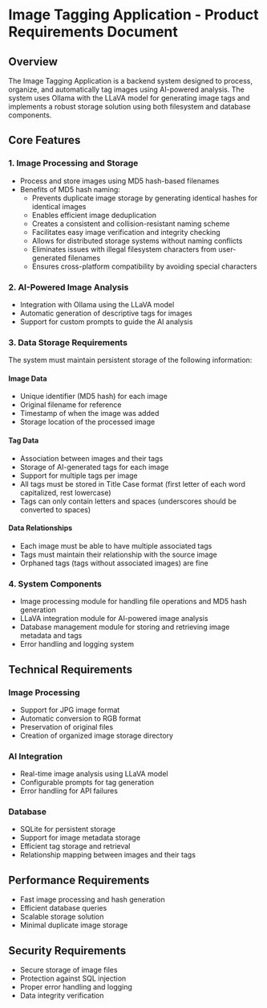 # Image Tagging Application - Product Requirements Document

## Overview
The Image Tagging Application is a backend system designed to process, organize, and automatically tag images using AI-powered analysis. The system uses Ollama with the LLaVA model for generating image tags and implements a robust storage solution using both filesystem and database components.

## Core Features

### 1. Image Processing and Storage
- Process and store images using MD5 hash-based filenames
- Benefits of MD5 hash naming:
  - Prevents duplicate image storage by generating identical hashes for identical images
  - Enables efficient image deduplication
  - Creates a consistent and collision-resistant naming scheme
  - Facilitates easy image verification and integrity checking
  - Allows for distributed storage systems without naming conflicts
  - Eliminates issues with illegal filesystem characters from user-generated filenames
  - Ensures cross-platform compatibility by avoiding special characters

### 2. AI-Powered Image Analysis
- Integration with Ollama using the LLaVA model
- Automatic generation of descriptive tags for images
- Support for custom prompts to guide the AI analysis

### 3. Data Storage Requirements

The system must maintain persistent storage of the following information:

#### Image Data
- Unique identifier (MD5 hash) for each image
- Original filename for reference
- Timestamp of when the image was added
- Storage location of the processed image

#### Tag Data
- Association between images and their tags
- Storage of AI-generated tags for each image
- Support for multiple tags per image
- All tags must be stored in Title Case format (first letter of each word capitalized, rest lowercase)
- Tags can only contain letters and spaces (underscores should be converted to spaces)

#### Data Relationships
- Each image must be able to have multiple associated tags
- Tags must maintain their relationship with the source image
- Orphaned tags (tags without associated images) are fine

### 4. System Components
- Image processing module for handling file operations and MD5 hash generation
- LLaVA integration module for AI-powered image analysis
- Database management module for storing and retrieving image metadata and tags
- Error handling and logging system

## Technical Requirements

### Image Processing
- Support for JPG image format
- Automatic conversion to RGB format
- Preservation of original files
- Creation of organized image storage directory

### AI Integration
- Real-time image analysis using LLaVA model
- Configurable prompts for tag generation
- Error handling for API failures

### Database
- SQLite for persistent storage
- Support for image metadata storage
- Efficient tag storage and retrieval
- Relationship mapping between images and their tags

## Performance Requirements
- Fast image processing and hash generation
- Efficient database queries
- Scalable storage solution
- Minimal duplicate image storage

## Security Requirements
- Secure storage of image files
- Protection against SQL injection
- Proper error handling and logging
- Data integrity verification
